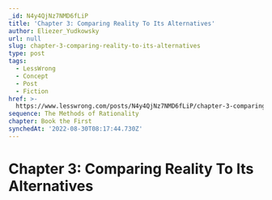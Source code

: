 ```yaml
---
_id: N4y4QjNz7NMD6fLiP
title: 'Chapter 3: Comparing Reality To Its Alternatives'
author: Eliezer_Yudkowsky
url: null
slug: chapter-3-comparing-reality-to-its-alternatives
type: post
tags:
  - LessWrong
  - Concept
  - Post
  - Fiction
href: >-
  https://www.lesswrong.com/posts/N4y4QjNz7NMD6fLiP/chapter-3-comparing-reality-to-its-alternatives
sequence: The Methods of Rationality
chapter: Book the First
synchedAt: '2022-08-30T08:17:44.730Z'
---
```


# Chapter 3: Comparing Reality To Its Alternatives
